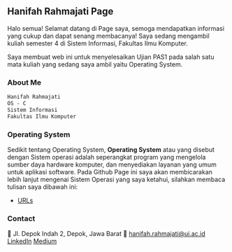 ## Hanifah Rahmajati Page

Halo semua! Selamat datang di Page saya, semoga mendapatkan informasi yang cukup dan dapat senang membacanya!
Saya sedang mengambil kuliah semester 4 di Sistem Informasi, Fakultas Ilmu Komputer. 

Saya membuat web ini untuk menyelesaikan Ujian PAS1 pada salah satu mata kuliah yang sedang saya ambil yaitu Operating System.

### About Me
```markdown
Hanifah Rahmajati
OS - C
Sistem Informasi
Fakultas Ilmu Komputer
```

### Operating System
Sedikit tentang Operating System, **Operating System** atau yang disebut dengan Sistem operasi adalah seperangkat program yang mengelola sumber daya hardware komputer, dan menyediakan layanan yang umum untuk aplikasi software. 
Pada Github Page ini saya akan membicarakan lebih lanjut mengenai Sistem Operasi yang saya ketahui, silahkan membaca tulisan saya dibawah ini:
- [URLs](https://hanifahrahma.github.io/os201/URLs)


### Contact
:house_with_garden: Jl. Depok Indah 2, Depok, Jawa Barat
:e-mail: hanifah.rahmajati@ui.ac.id
[LinkedIn](https://www.linkedin.com/in/hanifah-rahma-260/)
[Medium](https://medium.com/@evarrh)



